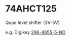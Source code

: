 # 74AHCT125

Quad level shifter (3V-5V)

e.g.
Digikey [296-4655-5-ND](https://www.digikey.co.uk/product-detail/en/texas-instruments/SN74AHCT125N/296-4655-5-ND/375798)

